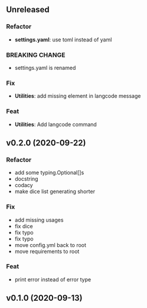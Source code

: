 ## Unreleased

### Refactor

-   **settings.yaml**: use toml instead of yaml

### BREAKING CHANGE

-   settings.yaml is renamed

### Fix

-   **Utilities**: add missing element in langcode message

### Feat

-   **Utilities**: Add langcode command

## v0.2.0 (2020-09-22)

### Refactor

-   add some typing.Optional[]s
-   docstring
-   codacy
-   make dice list generating shorter

### Fix

-   add missing usages
-   fix dice
-   fix typo
-   fix typo
-   move config.yml back to root
-   move requirements to root

### Feat

-   print error instead of error type

## v0.1.0 (2020-09-13)
